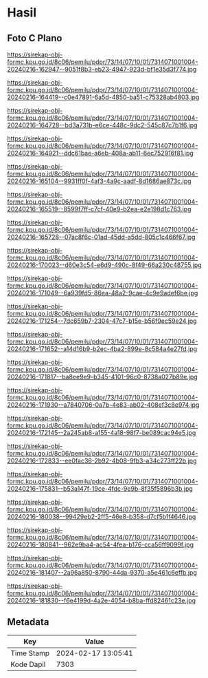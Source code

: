 # Hasil

## Foto C Plano

https://sirekap-obj-formc.kpu.go.id/8c06/pemilu/pdpr/73/14/07/10/01/7314071001004-20240216-162947--9051f8b3-eb23-4947-923d-bf1e35d3f774.jpg

https://sirekap-obj-formc.kpu.go.id/8c06/pemilu/pdpr/73/14/07/10/01/7314071001004-20240216-164419--c0e47891-6a5d-4850-ba51-c75328ab4803.jpg

https://sirekap-obj-formc.kpu.go.id/8c06/pemilu/pdpr/73/14/07/10/01/7314071001004-20240216-164728--bd3a731b-e6ce-448c-9dc2-545c87c7b1f6.jpg

https://sirekap-obj-formc.kpu.go.id/8c06/pemilu/pdpr/73/14/07/10/01/7314071001004-20240216-164921--ddc61bae-a6eb-408a-ab11-6ec752916f81.jpg

https://sirekap-obj-formc.kpu.go.id/8c06/pemilu/pdpr/73/14/07/10/01/7314071001004-20240216-165104--9931ff0f-4af3-4a9c-aadf-8d1686ae873c.jpg

https://sirekap-obj-formc.kpu.go.id/8c06/pemilu/pdpr/73/14/07/10/01/7314071001004-20240216-165519--8599f7ff-c7cf-40e9-b2ea-e2e198d1c763.jpg

https://sirekap-obj-formc.kpu.go.id/8c06/pemilu/pdpr/73/14/07/10/01/7314071001004-20240216-165728--07ac8f6c-01ad-45dd-a5dd-805c1c466f67.jpg

https://sirekap-obj-formc.kpu.go.id/8c06/pemilu/pdpr/73/14/07/10/01/7314071001004-20240216-170023--d60e3c54-e6d9-490c-8f49-66a230c48755.jpg

https://sirekap-obj-formc.kpu.go.id/8c06/pemilu/pdpr/73/14/07/10/01/7314071001004-20240216-171049--6a939fd5-86ea-48a2-9cae-4c9e9adef6be.jpg

https://sirekap-obj-formc.kpu.go.id/8c06/pemilu/pdpr/73/14/07/10/01/7314071001004-20240216-171254--7dc659b7-2304-47c7-b15e-b56f9ec59e24.jpg

https://sirekap-obj-formc.kpu.go.id/8c06/pemilu/pdpr/73/14/07/10/01/7314071001004-20240216-171652--a14d16b9-b2ec-4ba2-899e-8c584a4e27fd.jpg

https://sirekap-obj-formc.kpu.go.id/8c06/pemilu/pdpr/73/14/07/10/01/7314071001004-20240216-171817--ba8ee9e9-b345-4101-96c0-8738a027b89e.jpg

https://sirekap-obj-formc.kpu.go.id/8c06/pemilu/pdpr/73/14/07/10/01/7314071001004-20240216-171930--a7840706-0a7b-4e83-ab02-408ef3c8e974.jpg

https://sirekap-obj-formc.kpu.go.id/8c06/pemilu/pdpr/73/14/07/10/01/7314071001004-20240216-172145--2a245ab8-a155-4a18-98f7-be089cac94e5.jpg

https://sirekap-obj-formc.kpu.go.id/8c06/pemilu/pdpr/73/14/07/10/01/7314071001004-20240216-172833--ee0fac36-2b92-4b08-9fb3-a34c273ff22b.jpg

https://sirekap-obj-formc.kpu.go.id/8c06/pemilu/pdpr/73/14/07/10/01/7314071001004-20240216-175831--b53a147f-19ce-4fdc-9e9b-8f35f5896b3b.jpg

https://sirekap-obj-formc.kpu.go.id/8c06/pemilu/pdpr/73/14/07/10/01/7314071001004-20240216-180038--99429eb2-2ff5-46e8-b358-d7cf5b1f4646.jpg

https://sirekap-obj-formc.kpu.go.id/8c06/pemilu/pdpr/73/14/07/10/01/7314071001004-20240216-180841--962e9ba4-ac54-4fea-b176-cca56ff9099f.jpg

https://sirekap-obj-formc.kpu.go.id/8c06/pemilu/pdpr/73/14/07/10/01/7314071001004-20240216-181407--2a96a850-8790-44da-9370-a5e461c6effb.jpg

https://sirekap-obj-formc.kpu.go.id/8c06/pemilu/pdpr/73/14/07/10/01/7314071001004-20240216-181830--f6e4199d-4a2e-4054-b8ba-ffd82461c23e.jpg


## Metadata

| Key        | Value               |
| ---------- | ------------------- |
| Time Stamp | 2024-02-17 13:05:41 |
| Kode Dapil | 7303                |



